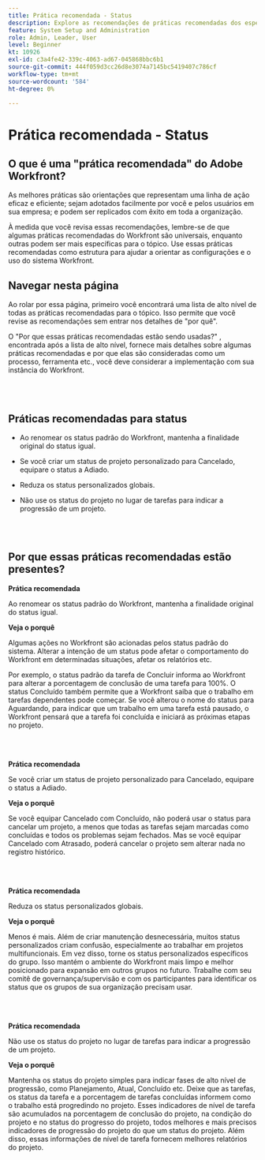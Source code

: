 ```yaml
---
title: Prática recomendada - Status
description: Explore as recomendações de práticas recomendadas dos especialistas do Adobe Workfront sobre como configurar, gerenciar e usar os status do Workfront.
feature: System Setup and Administration
role: Admin, Leader, User
level: Beginner
kt: 10926
exl-id: c3a4fe42-339c-4063-ad67-045868bbc6b1
source-git-commit: 444f059d3cc26d8e3074a7145bc5419407c786cf
workflow-type: tm+mt
source-wordcount: '584'
ht-degree: 0%

---
```


# Prática recomendada - Status

## O que é uma &quot;prática recomendada&quot; do Adobe Workfront?

As melhores práticas são orientações que representam uma linha de ação eficaz e eficiente; sejam adotados facilmente por você e pelos usuários em sua empresa; e podem ser replicados com êxito em toda a organização.

À medida que você revisa essas recomendações, lembre-se de que algumas práticas recomendadas do Workfront são universais, enquanto outras podem ser mais específicas para o tópico. Use essas práticas recomendadas como estrutura para ajudar a orientar as configurações e o uso do sistema Workfront.

## Navegar nesta página

Ao rolar por essa página, primeiro você encontrará uma lista de alto nível de todas as práticas recomendadas para o tópico. Isso permite que você revise as recomendações sem entrar nos detalhes de &quot;por quê&quot;.

O &quot;Por que essas práticas recomendadas estão sendo usadas?&quot; , encontrada após a lista de alto nível, fornece mais detalhes sobre algumas práticas recomendadas e por que elas são consideradas como um processo, ferramenta etc., você deve considerar a implementação com sua instância do Workfront.

</br>
</br>

## Práticas recomendadas para status

* Ao renomear os status padrão do Workfront, mantenha a finalidade original do status igual.

* Se você criar um status de projeto personalizado para Cancelado, equipare o status a Adiado.

* Reduza os status personalizados globais.

* Não use os status do projeto no lugar de tarefas para indicar a progressão de um projeto.


</br>
</br>



## Por que essas práticas recomendadas estão presentes?

**Prática recomendada**

Ao renomear os status padrão do Workfront, mantenha a finalidade original do status igual.



**Veja o porquê**

Algumas ações no Workfront são acionadas pelos status padrão do sistema. Alterar a intenção de um status pode afetar o comportamento do Workfront em determinadas situações, afetar os relatórios etc.



Por exemplo, o status padrão da tarefa de Concluir informa ao Workfront para alterar a porcentagem de conclusão de uma tarefa para 100%. O status Concluído também permite que a Workfront saiba que o trabalho em tarefas dependentes pode começar. Se você alterou o nome do status para Aguardando, para indicar que um trabalho em uma tarefa está pausado, o Workfront pensará que a tarefa foi concluída e iniciará as próximas etapas no projeto.

</br>
</br>



**Prática recomendada**

Se você criar um status de projeto personalizado para Cancelado, equipare o status a Adiado.



**Veja o porquê**

Se você equipar Cancelado com Concluído, não poderá usar o status para cancelar um projeto, a menos que todas as tarefas sejam marcadas como concluídas e todos os problemas sejam fechados. Mas se você equipar Cancelado com Atrasado, poderá cancelar o projeto sem alterar nada no registro histórico.


</br>
</br>

**Prática recomendada**

Reduza os status personalizados globais.



**Veja o porquê**

Menos é mais. Além de criar manutenção desnecessária, muitos status personalizados criam confusão, especialmente ao trabalhar em projetos multifuncionais. Em vez disso, torne os status personalizados específicos do grupo. Isso mantém o ambiente do Workfront mais limpo e melhor posicionado para expansão em outros grupos no futuro. Trabalhe com seu comitê de governança/supervisão e com os participantes para identificar os status que os grupos de sua organização precisam usar.


</br>
</br>

**Prática recomendada**

Não use os status do projeto no lugar de tarefas para indicar a progressão de um projeto.



**Veja o porquê**

Mantenha os status do projeto simples para indicar fases de alto nível de progressão, como Planejamento, Atual, Concluído etc. Deixe que as tarefas, os status da tarefa e a porcentagem de tarefas concluídas informem como o trabalho está progredindo no projeto. Esses indicadores de nível de tarefa são acumulados na porcentagem de conclusão do projeto, na condição do projeto e no status do progresso do projeto, todos melhores e mais precisos indicadores de progressão do projeto do que um status do projeto. Além disso, essas informações de nível de tarefa fornecem melhores relatórios do projeto.
